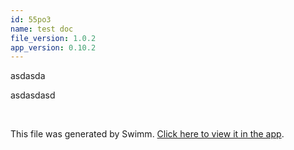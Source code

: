 ```yaml
---
id: 55po3
name: test doc
file_version: 1.0.2
app_version: 0.10.2
---
```


asdasda

asdasdasd

<br/>

This file was generated by Swimm. [Click here to view it in the app](https://app.swimm.io/repos/Z2l0aHViJTNBJTNBYWxnb3JpdGhtcyUzQSUzQWl0YXlnMjU=/docs/55po3).